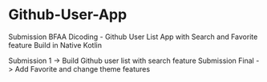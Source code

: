 # Github-User-App
Submission BFAA Dicoding - Github User List App with Search and Favorite feature Build in Native Kotlin

Submission 1 -> Build Github user list with search feature
Submission Final -> Add Favorite and change theme features
